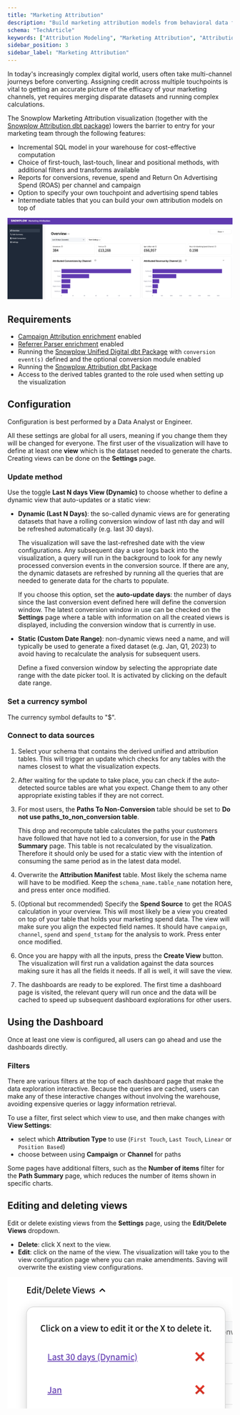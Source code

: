 ```yaml
---
title: "Marketing Attribution"
description: "Build marketing attribution models from behavioral data for multi-touch campaign analysis and optimization."
schema: "TechArticle"
keywords: ["Attribution Modeling", "Marketing Attribution", "Attribution Analytics", "Touch Attribution", "Attribution Analysis", "Marketing ROI"]
sidebar_position: 3
sidebar_label: "Marketing Attribution"
---
```


In today's increasingly complex digital world, users often take multi-channel journeys before converting. Assigning credit across multiple touchpoints is vital to getting an accurate picture of the efficacy of your marketing channels, yet requires merging disparate datasets and running complex calculations.

The Snowplow Marketing Attribution visualization (together with the [Snowplow Attribution dbt package](/docs/modeling-your-data/modeling-your-data-with-dbt/dbt-models/dbt-attribution-data-model/index.md)) lowers the barrier to entry for your marketing team through the following features:

- Incremental SQL model in your warehouse for cost-effective computation
- Choice of first-touch, last-touch, linear and positional methods, with additional filters and transforms available
- Reports for conversions, revenue, spend and Return On Advertising Spend (ROAS) per channel and campaign
- Option to specify your own touchpoint and advertising spend tables
- Intermediate tables that you can build your own attribution models on top of

![the top half of the overview page](images/overview.png)

## Requirements

- [Campaign Attribution enrichment](/docs/pipeline/enrichments/available-enrichments/campaign-attribution-enrichment/index.md) enabled
- [Referrer Parser enrichment](/docs/pipeline/enrichments/available-enrichments/referrer-parser-enrichment/index.md) enabled
- Running the [Snowplow Unified Digital dbt Package](/docs/modeling-your-data/modeling-your-data-with-dbt/dbt-models/dbt-unified-data-model/index.md) with `conversion event(s)` defined and the optional conversion module enabled
- Running the [Snowplow Attribution dbt Package](/docs/modeling-your-data/modeling-your-data-with-dbt/dbt-models/dbt-attribution-data-model/index.md)
- Access to the derived tables granted to the role used when setting up the visualization

## Configuration

Configuration is best performed by a Data Analyst or Engineer.

All these settings are global for all users, meaning if you change them they will be changed for everyone. The first user of the visualization will have to define at least one **view** which is the dataset needed to generate the charts. Creating views can be done on the **Settings** page.

### Update method

Use the toggle **Last N days View (Dynamic)** to choose whether to define a dynamic view that auto-updates or a static view:

- **Dynamic (Last N Days)**: the so-called dynamic views are for generating datasets that have a rolling conversion window of last nth day and will be refreshed automatically (e.g. last 30 days).

  The visualization will save the last-refreshed date with the view configurations. Any subsequent day a user logs back into the visualization, a query will run in the background to look for any newly processed conversion events in the conversion source. If there are any, the dynamic datasets are refreshed by running all the queries that are needed to generate data for the charts to populate.

  If you choose this option, set the **auto-update days**: the number of days since the last conversion event defined here will define the conversion window. The latest conversion window in use can be checked on the **Settings** page where a table with information on all the created views is displayed, including the conversion window that is currently in use.

- **Static (Custom Date Range)**: non-dynamic views need a name, and will typically be used to generate a fixed dataset (e.g. Jan, Q1, 2023) to avoid having to recalculate the analysis for subsequent users.

  Define a fixed conversion window by selecting the appropriate date range with the date picker tool. It is activated by clicking on the default date range.

### Set a currency symbol

The currency symbol defaults to "$".

### Connect to data sources

1. Select your schema that contains the derived unified and attribution tables. This will trigger an update which checks for any tables with the names closest to what the visualization expects.
2. After waiting for the update to take place, you can check if the auto-detected source tables are what you expect. Change them to any other appropriate existing tables if they are not correct.
3. For most users, the **Paths To Non-Conversion** table should be set to **Do not use paths_to_non_conversion table**.

    This drop and recompute table calculates the paths your customers have followed that have not led to a conversion, for use in the **Path Summary** page. This table is not recalculated by the visualization. Therefore it should only be used for a static view with the intention of consuming the same period as in the latest data model.

4. Overwrite the **Attribution Manifest** table. Most likely the schema name will have to be modified. Keep the `schema_name.table_name` notation here, and press enter once modified.
5. (Optional but recommended) Specify the **Spend Source** to get the ROAS calculation in your overview. This will most likely be a view you created on top of your table that holds your marketing spend data. The view will make sure you align the expected field names. It should have `campaign`, `channel`, `spend` and `spend_tstamp` for the analysis to work. Press enter once modified.

6. Once you are happy with all the inputs, press the **Create View** button. The visualization will first run a validation against the data sources making sure it has all the fields it needs. If all is well, it will save the view.
7. The dashboards are ready to be explored. The first time a dashboard page is visited, the relevant query will run once and the data will be cached to speed up subsequent dashboard explorations for other users.

## Using the Dashboard

Once at least one view is configured, all users can go ahead and use the dashboards directly.

### Filters

There are various filters at the top of each dashboard page that make the data exploration interactive. Because the queries are cached, users can make any of these interactive changes without involving the warehouse, avoiding expensive queries or laggy information retrieval.

To use a filter, first select which view to use, and then make changes with **View Settings**:

- select which **Attribution Type** to use (`First Touch`, `Last Touch`, `Linear` or `Position Based`)
- choose between using **Campaign** or **Channel** for paths

Some pages have additional filters, such as the **Number of items** filter for the **Path Summary** page, which reduces the number of items shown in specific charts.

## Editing and deleting views
Edit or delete existing views from the **Settings** page, using the **Edit/Delete Views** dropdown.

- **Delete**: click X next to the view.
- **Edit**: click on the name of the view. The visualization will take you to the view configuration page where you can make amendments. Saving will overwrite the existing view configurations.

![the edit and delete views dropdown](images/edit_delete_views.png)

